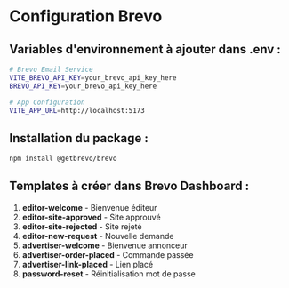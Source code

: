 # Configuration Brevo

## Variables d'environnement à ajouter dans .env :

```bash
# Brevo Email Service
VITE_BREVO_API_KEY=your_brevo_api_key_here
BREVO_API_KEY=your_brevo_api_key_here

# App Configuration
VITE_APP_URL=http://localhost:5173
```

## Installation du package :

```bash
npm install @getbrevo/brevo
```

## Templates à créer dans Brevo Dashboard :

1. **editor-welcome** - Bienvenue éditeur
2. **editor-site-approved** - Site approuvé
3. **editor-site-rejected** - Site rejeté
4. **editor-new-request** - Nouvelle demande
5. **advertiser-welcome** - Bienvenue annonceur
6. **advertiser-order-placed** - Commande passée
7. **advertiser-link-placed** - Lien placé
8. **password-reset** - Réinitialisation mot de passe

